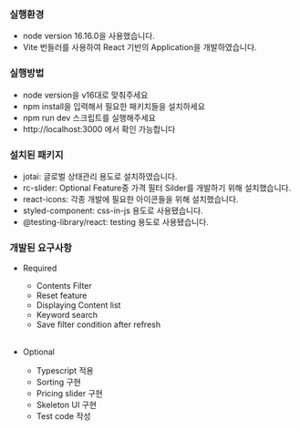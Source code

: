 ### 실행환경

- node version 16.16.0을 사용했습니다.
- Vite 번들러를 사용하여 React 기반의 Application을 개발하였습니다.

### 실행방법

- node version을 v16대로 맞춰주세요
- npm install을 입력해서 필요한 패키치들을 설치하세요
- npm run dev 스크립트를 실행해주세요
- http://localhost:3000 에서 확인 가능합니다

### 설치된 패키지

- jotai: 글로벌 상태관리 용도로 설치하였습니다.
- rc-slider: Optional Feature중 가격 필터 Silder를 개발하기 위해 설치했습니다.
- react-icons: 각종 개발에 필요한 아이콘들을 위해 설치했습니다.
- styled-component: css-in-js 용도로 사용됐습니다.
- @testing-library/react: testing 용도로 사용됐습니다.

### 개발된 요구사항

- Required

  - Contents Filter
  - Reset feature
  - Displaying Content list
  - Keyword search
  - Save filter condition after refresh

  <br />

- Optional
  - Typescript 적용
  - Sorting 구현
  - Pricing slider 구현
  - Skeleton UI 구현
  - Test code 작성

